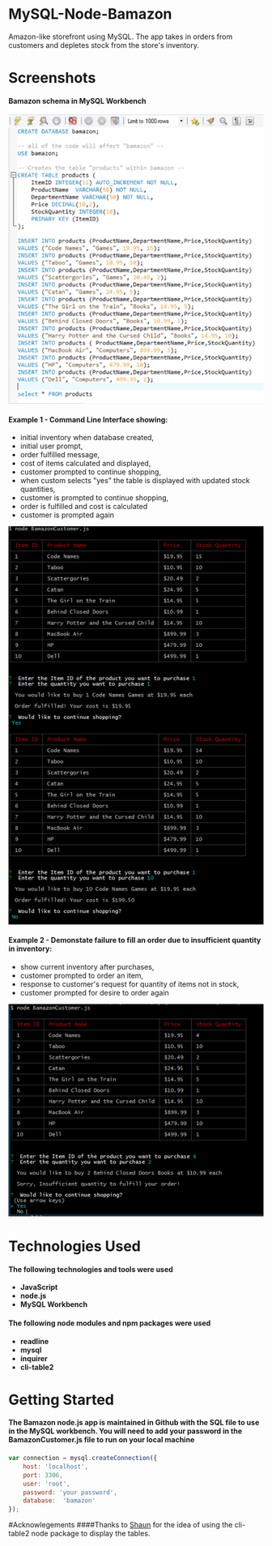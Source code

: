 # MySQL-Node-Bamazon
Amazon-like storefront using MySQL. The app takes in orders from customers and depletes stock from the store's inventory.

# Screenshots
#### Bamazon schema in MySQL Workbench

![Alt text](/images/mysqlWorkbench.PNG?raw=true "Photo of the MySQL Workbench showing the schema and initial inventory")

#### Example 1 - Command Line Interface showing:
* initial inventory when database created,
* initial user prompt,
* order fulfilled message,
* cost of items calculated and displayed,
* customer prompted to continue shopping,
* when custom selects "yes" the table is displayed with updated stock quantities,
* customer is prompted to continue shopping,
* order is fulfilled and cost is calculated
* customer is prompted again


![Alt text](/images/r1.PNG?raw=true "Photo of the command line interface showing table with initial inventory and customer prompts")

#### Example 2 - Demonstate failure to fill an order due to insufficient quantity in inventory:
* show current inventory after purchases, 
* customer prompted to order an item, 
* response to customer's request for quantity of items not in stock,
* customer prompted for desire to order again

![Alt text](/images/r2.PNG?raw=true "Photo of the command line interface showing table with inventory and customer prompts")

# Technologies Used
#### The following technologies and tools were used
* **JavaScript**
* **node.js**
* **MySQL Workbench**

#### The following node modules and npm packages were used 
* **readline**
* **mysql**
* **inquirer**
* **cli-table2**

# Getting Started
#### The Bamazon node.js app is maintained in Github with the SQL file to use in the MySQL workbench. You will need to add your password in the BamazonCustomer.js file to run on your local machine

```javascript
var connection = mysql.createConnection({
	host: 'localhost',
	port: 3306,
	user: 'root',
	password: 'your password',
	database:  'bamazon'
});
```
#Acknowlegements
####Thanks to [Shaun](https://github.com/fullers) for the idea of using the cli-table2 node package to display the tables.